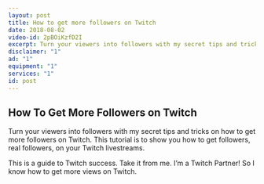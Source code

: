 ```yaml
---
layout: post
title: How to get more followers on Twitch
date: 2018-08-02
video-id: 2pBOiKzfD2I
excerpt: Turn your viewers into followers with my secret tips and tricks on how to get more followers on Twitch. This tutorial is to show you how to get followers, real followers, on your Twitch livestreams. 
disclaimer: "1"
ad: "1"
equipment: "1"
services: "1"
id: post
---
```


## How To Get More Followers on Twitch

Turn your viewers into followers with my secret tips and tricks on how to get more followers on Twitch. This tutorial is to show you how to get followers, real followers, on your Twitch livestreams. 

This is a guide to Twitch success. Take it from me. I’m a Twitch Partner! So I know how to get more views on Twitch.